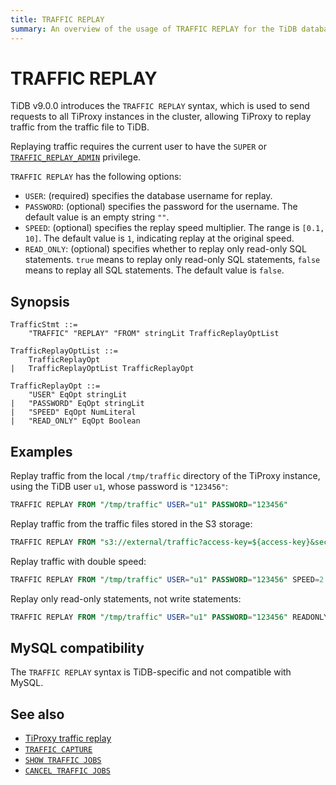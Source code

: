 ```yaml
---
title: TRAFFIC REPLAY
summary: An overview of the usage of TRAFFIC REPLAY for the TiDB database.
---
```


# TRAFFIC REPLAY

TiDB v9.0.0 introduces the `TRAFFIC REPLAY` syntax, which is used to send requests to all TiProxy instances in the cluster, allowing TiProxy to replay traffic from the traffic file to TiDB.

Replaying traffic requires the current user to have the `SUPER` or [`TRAFFIC_REPLAY_ADMIN`](/privilege-management.md#dynamic-privileges) privilege.

`TRAFFIC REPLAY` has the following options:

- `USER`: (required) specifies the database username for replay.
- `PASSWORD`: (optional) specifies the password for the username. The default value is an empty string `""`.
- `SPEED`: (optional) specifies the replay speed multiplier. The range is `[0.1, 10]`. The default value is `1`, indicating replay at the original speed.
- `READ_ONLY`: (optional) specifies whether to replay only read-only SQL statements. `true` means to replay only read-only SQL statements, `false` means to replay all SQL statements. The default value is `false`.

## Synopsis

```ebnf+diagram
TrafficStmt ::=
    "TRAFFIC" "REPLAY" "FROM" stringLit TrafficReplayOptList

TrafficReplayOptList ::=
    TrafficReplayOpt
|   TrafficReplayOptList TrafficReplayOpt

TrafficReplayOpt ::=
    "USER" EqOpt stringLit
|   "PASSWORD" EqOpt stringLit
|   "SPEED" EqOpt NumLiteral
|   "READ_ONLY" EqOpt Boolean
```

## Examples

Replay traffic from the local `/tmp/traffic` directory of the TiProxy instance, using the TiDB user `u1`, whose password is `"123456"`:

```sql
TRAFFIC REPLAY FROM "/tmp/traffic" USER="u1" PASSWORD="123456"
```

Replay traffic from the traffic files stored in the S3 storage:

```sql
TRAFFIC REPLAY FROM "s3://external/traffic?access-key=${access-key}&secret-access-key=${secret-access-key}" USER="u1" PASSWORD="123456"
```

Replay traffic with double speed:

```sql
TRAFFIC REPLAY FROM "/tmp/traffic" USER="u1" PASSWORD="123456" SPEED=2
```

Replay only read-only statements, not write statements:

```sql
TRAFFIC REPLAY FROM "/tmp/traffic" USER="u1" PASSWORD="123456" READONLY=true
```

## MySQL compatibility

The `TRAFFIC REPLAY` syntax is TiDB-specific and not compatible with MySQL.

## See also

* [TiProxy traffic replay](/tiproxy/tiproxy-traffic-replay.md)
* [`TRAFFIC CAPTURE`](/sql-statements/sql-statement-traffic-capture.md)
* [`SHOW TRAFFIC JOBS`](/sql-statements/sql-statement-show-traffic-jobs.md)
* [`CANCEL TRAFFIC JOBS`](/sql-statements/sql-statement-cancel-traffic-jobs.md)
